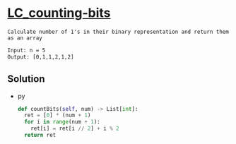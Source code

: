 # [LC_counting-bits](https://leetcode.com/problems/counting-bits)

```en
Calculate number of 1's in their binary representation and return them as an array
```

```txt
Input: n = 5
Output: [0,1,1,2,1,2]
```

## Solution

* py

  ```py
  def countBits(self, num) -> List[int]:
    ret = [0] * (num + 1)
    for i in range(num + 1):
      ret[i] = ret[i // 2] + i % 2
    return ret
  ```
